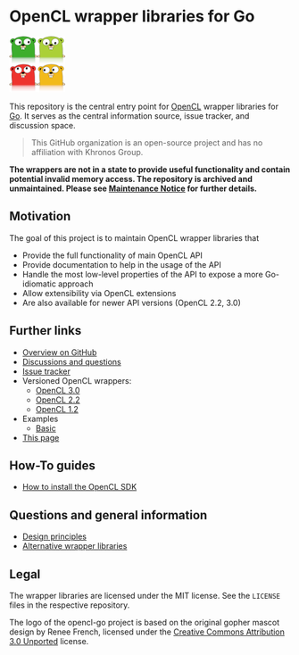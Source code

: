 # OpenCL wrapper libraries for Go

<img width="100px" src="logo.png" alt="Logo showing four gophers in the colours of OpenCL logo"/>

This repository is the central entry point for [OpenCL](https://www.khronos.org/opencl/) wrapper libraries for [Go](https://go.dev).
It serves as the central information source, issue tracker, and discussion space.

> This GitHub organization is an open-source project and has no affiliation with Khronos Group.

**The wrappers are not in a state to provide useful functionality and contain potential invalid memory access. The repository is archived and unmaintained.
Please see [Maintenance Notice](https://github.com/opencl-go/opencl-go.github.io/discussions/25) for further details.**

## Motivation

The goal of this project is to maintain OpenCL wrapper libraries that

* Provide the full functionality of main OpenCL API
* Provide documentation to help in the usage of the API
* Handle the most low-level properties of the API to expose a more Go-idiomatic approach
* Allow extensibility via OpenCL extensions
* Are also available for newer API versions (OpenCL 2.2, 3.0)

## Further links

* [Overview on GitHub](https://github.com/opencl-go)
* [Discussions and questions](https://github.com/opencl-go/opencl-go.github.io/discussions)
* [Issue tracker](https://github.com/opencl-go/opencl-go.github.io/issues)
* Versioned OpenCL wrappers:
  * [OpenCL 3.0](https://github.com/opencl-go/cl30)
  * [OpenCL 2.2](https://github.com/opencl-go/cl22)
  * [OpenCL 1.2](https://github.com/opencl-go/cl12)
* Examples
  * [Basic](https://github.com/opencl-go/examples-basic)
* [This page](https://opencl-go.github.io/)

## How-To guides

* [How to install the OpenCL SDK](how-to-install-sdk.md)

## Questions and general information

* [Design principles](faq-design-principles.md)
* [Alternative wrapper libraries](faq-alternatives.md)

## Legal

The wrapper libraries are licensed under the MIT license. See the `LICENSE` files in the respective repository.

The logo of the opencl-go project is based on the original gopher mascot design by Renee French,
licensed under the [Creative Commons Attribution 3.0 Unported](https://creativecommons.org/licenses/by/3.0/deed.en) license. 

